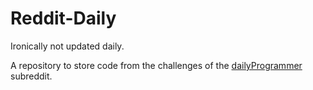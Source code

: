 # Reddit-Daily

Ironically not updated daily.

A repository to store code from the challenges of the [dailyProgrammer](https://www.reddit.com/r/dailyprogrammer/) subreddit.
